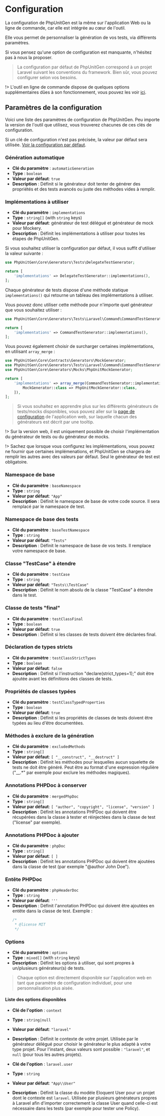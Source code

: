 # Configuration

La configuration de PhpUnitGen est la même sur l'application Web ou la ligne
de commande, car elle est intégrée au cœur de l'outil.

Elle vous permet de personnaliser la génération de vos tests, via différents paramètres.

Si vous pensez qu'une option de configuration est manquante, n'hésitez pas à nous la proposer.

> La configuration par défaut de PhpUnitGen correspond à un projet Laravel suivant
> les conventions du framework. Bien sûr, vous pouvez configurer selon vos besoins.

!> L'outil en ligne de commande dispose de quelques options supplémentaires dûes
à son fonctionnement, vous pouvez les voir [ici](/fr/command-line.md#configuration).

## Paramètres de la configuration

Voici une liste des paramètres de configuration de PhpUnitGen. Peu importe la version de l'outil
que utilisez, vous trouverez chacunes de ces clés de configuration.

Si un clé de configuration n'est pas précisée, la valeur par défaut sera utilisée.
[Voir la configuration par défaut](https://github.com/paul-thebaud/phpunitgen-core/blob/main/config/phpunitgen.php).

### Génération automatique

* **Clé du paramètre** : `automaticGeneration`
* **Type** : `boolean`
* **Valeur par défaut**: `true`
* **Description** : Définit si le générateur doit tenter de générer des propriétés et des tests
avancés ou juste des méthodes vides à remplir.

### Implémentations à utiliser

* **Clé du paramètre** : `implementations`
* **Type** : `string[]` (with `string` keys)
* **Valeur par défaut**: générateur de test délégué et générateur de mock pour Mockery.
* **Description** : Définit les implémentations à utiliser pour toutes les étapes de PhpUnitGen.

Si vous souhaitez utiliser la configuration par défaut, il vous suffit d'utiliser la valeur suivante :

```php
use PhpUnitGen\Core\Generators\Tests\DelegateTestGenerator;

return [
    'implementations' => DelegateTestGenerator::implementations(),
];
```

Chaque générateur de tests dispose d'une méthode statique `implementations()` qui retourne un tableau des implémentations à utiliser.

Vous pouvez donc utiliser cette méthode pour n'importe quel générateur que vous souhaitez utiliser :

```php
use PhpUnitGen\Core\Generators\Tests\Laravel\Command\CommandTestGenerator;

return [
    'implementations' => CommandTestGenerator::implementations(),
];
```

Vous pouvez également choisir de surcharger certaines implémentations, en utilisant `array_merge` :

```php
use PhpUnitGen\Core\Contracts\Generators\MockGenerator;
use PhpUnitGen\Core\Generators\Tests\Laravel\Command\CommandTestGenerator;
use PhpUnitGen\Core\Generators\Mocks\PhpUnitMockGenerator;

return [
    'implementations' => array_merge(CommandTestGenerator::implementations(), [
        MockGenerator::class => PhpUnitMockGenerator::class,
    ]),
];
```

> Si vous souhaitez en apprendre plus sur les différents générateurs de tests/mocks disponibles, vous pouvez
> aller sur la [page de configuration](https://phpunitgen.io/configuration) de l'application
> web, sur laquelle chacun des générateurs est décrit par une tooltip.

!> Sur la version web, il est uniquement possible de choisir l'implémentation du générateur de tests
ou du générateur de mocks.

!> Sachez que lorsque vous configurez les implémentations, vous pouvez ne fournir que certaines implémenations,
et PhpUnitGen se chargera de remplir les autres avec des valeurs par défaut. Seul le générateur de test est obligatoire.

### Namespace de base

* **Clé du paramètre** : `baseNamespace`
* **Type** : `string`
* **Valeur par défaut**: `"App"`
* **Description** : Définit le namespace de base de votre code source. Il sera remplacé par le
namespace de test.

### Namespace de base des tests

* **Clé du paramètre** : `baseTestNamespace`
* **Type** : `string`
* **Valeur par défaut**: `"Tests"`
* **Description** : Définit le namespace de base de vos tests. Il remplace votre namespace de base.

### Classe "TestCase" à étendre

* **Clé du paramètre** : `testCase`
* **Type** : `string`
* **Valeur par défaut**: `"Tests\\TestCase"`
* **Description** : Définit le nom absolu de la classe "TestCase" à étendre dans le test.

### Classe de tests "final"

* **Clé du paramètre** : `testClassFinal`
* **Type** : `boolean`
* **Valeur par défaut**: `true`
* **Description** : Définit si les classes de tests doivent être déclarées final.

### Déclaration de types stricts

* **Clé du paramètre** : `testClassStrictTypes`
* **Type** : `boolean`
* **Valeur par défaut**: `false`
* **Description** : Définit si l'instruction "declare(strict_types=1);" doit être ajoutée avant les définitions des classes de tests.

### Propriétés de classes typées

* **Clé du paramètre** : `testClassTypedProperties`
* **Type** : `boolean`
* **Valeur par défaut**: `true`
* **Description** : Définit si les propriétés de classes de tests doivent être typées au lieu d'être documentées.

### Méthodes à exclure de la génération

* **Clé du paramètre** : `excludedMethods`
* **Type** : `string[]`
* **Valeur par défaut**: `[ "__construct", "__destruct" ]`
* **Description** : Définit les méthodes pour lesquelles aucun squelette de tests ne doit être généré. Peut être au
format d'une expression régulière ("__.*" par exemple pour exclure les méthodes magiques).

### Annotations PHPDoc à conserver

* **Clé du paramètre** : `mergedPhpDoc`
* **Type** : `string[]`
* **Valeur par défaut**: `[ "author", "copyright", "license", "version" ]`
* **Description** : Définit les annotations PHPDoc qui doivent être récupérées dans la classe à tester et réinjectées
dans la classe de test ("license" par exemple).

### Annotations PHPDoc à ajouter

* **Clé du paramètre** : `phpDoc`
* **Type** : `string[]`
* **Valeur par défaut**: `[ ]`
* **Description** : Définit les annotations PHPDoc qui doivent être ajoutées dans la classe de test
(par exemple "@author John Doe").

### Entête PHPDoc

* **Clé du paramètre** : `phpHeaderDoc`
* **Type** : `string`
* **Valeur par défaut**: `'''`
* **Description** : Définit l'annotation PHPDoc qui doivent être ajoutées en entête dans la classe de test.
  Exemple :
  ```php
  /*
   * @license MIT
   */
  ```

### Options

* **Clé du paramètre** : `options`
* **Type** : `mixed[]` (with `string` keys)
* **Description** : Définit les options à utiliser, qui sont propres à un/plusieurs
générateur(s) de tests.

> Chaque option est directement disponible sur l'application web
> en tant que paramètre de configuration individuel, pour une personnalisation plus aisée.

#### Liste des options disponibles

* **Clé de l'option** : `context`
* **Type** : `string|null`
* **Valeur par défaut**: `"laravel"`
* **Description** : Définit le contexte de votre projet. Utilisée par le générateur délégué
pour choisir le générateur le plus adapté à votre type projet.
Pour l'instant, deux valeurs sont possible : `"laravel"`, et `null` (pour tous les autres projets).


* **Clé de l'option** : `laravel.user`
* **Type** : `string`
* **Valeur par défaut**: `"App\\User"`
* **Description** : Définit la classe du modèle Eloquent User pour un projet dont le contexte
est `laravel`. Utilisée par plusieurs générateurs propres à Laravel afin d'importer correctement
la classe User quand celle-ci est nécessaire dans les tests (par exemple pour tester une Policy).
